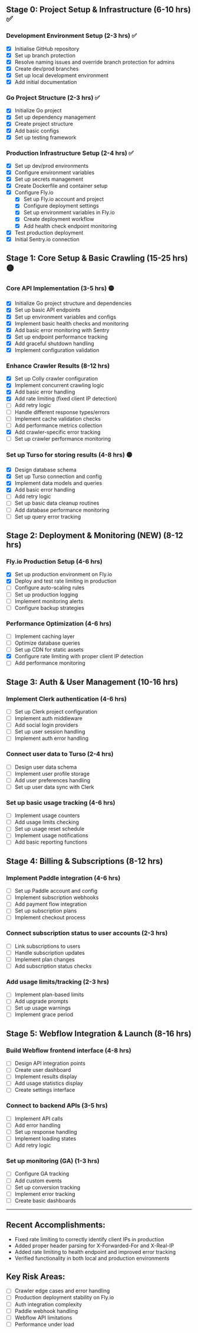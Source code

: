 ## Stage 0: Project Setup & Infrastructure (6-10 hrs) ✅

### Development Environment Setup (2-3 hrs) ✅

- [x] Initialise GitHub repository
- [x] Set up branch protection
- [x] Resolve naming issues and override branch protection for admins
- [x] Create dev/prod branches
- [x] Set up local development environment
- [x] Add initial documentation

### Go Project Structure (2-3 hrs) ✅

- [x] Initialize Go project
- [x] Set up dependency management
- [x] Create project structure
- [x] Add basic configs
- [x] Set up testing framework

### Production Infrastructure Setup (2-4 hrs) ✅

- [x] Set up dev/prod environments
- [x] Configure environment variables
- [x] Set up secrets management
- [x] Create Dockerfile and container setup
- [x] Configure Fly.io
  - [x] Set up Fly.io account and project
  - [x] Configure deployment settings
  - [x] Set up environment variables in Fly.io
  - [x] Create deployment workflow
  - [x] Add health check endpoint monitoring
- [x] Test production deployment
- [x] Initial Sentry.io connection

## Stage 1: Core Setup & Basic Crawling (15-25 hrs) 🟡

### Core API Implementation (3-5 hrs) 🟡

- [x] Initialize Go project structure and dependencies
- [x] Set up basic API endpoints
- [x] Set up environment variables and configs
- [x] Implement basic health checks and monitoring
- [x] Add basic error monitoring with Sentry
- [x] Set up endpoint performance tracking
- [x] Add graceful shutdown handling
- [x] Implement configuration validation

### Enhance Crawler Results (8-12 hrs)

- [x] Set up Colly crawler configuration
- [x] Implement concurrent crawling logic
- [x] Add basic error handling
- [x] Add rate limiting (fixed client IP detection)
- [ ] Add retry logic
- [ ] Handle different response types/errors
- [ ] Implement cache validation checks
- [ ] Add performance metrics collection
- [x] Add crawler-specific error tracking
- [ ] Set up crawler performance monitoring

### Set up Turso for storing results (4-8 hrs) 🟡

- [x] Design database schema
- [x] Set up Turso connection and config
- [x] Implement data models and queries
- [x] Add basic error handling
- [ ] Add retry logic
- [ ] Set up basic data cleanup routines
- [ ] Add database performance monitoring
- [ ] Set up query error tracking

## Stage 2: Deployment & Monitoring (NEW) (8-12 hrs)

### Fly.io Production Setup (4-6 hrs)

- [x] Set up production environment on Fly.io
- [x] Deploy and test rate limiting in production
- [ ] Configure auto-scaling rules
- [ ] Set up production logging
- [ ] Implement monitoring alerts
- [ ] Configure backup strategies

### Performance Optimization (4-6 hrs)

- [ ] Implement caching layer
- [ ] Optimize database queries
- [ ] Set up CDN for static assets
- [x] Configure rate limiting with proper client IP detection
- [ ] Add performance monitoring

## Stage 3: Auth & User Management (10-16 hrs)

### Implement Clerk authentication (4-6 hrs)

- [ ] Set up Clerk project configuration
- [ ] Implement auth middleware
- [ ] Add social login providers
- [ ] Set up user session handling
- [ ] Implement auth error handling

### Connect user data to Turso (2-4 hrs)

- [ ] Design user data schema
- [ ] Implement user profile storage
- [ ] Add user preferences handling
- [ ] Set up user data sync with Clerk

### Set up basic usage tracking (4-6 hrs)

- [ ] Implement usage counters
- [ ] Add usage limits checking
- [ ] Set up usage reset schedule
- [ ] Implement usage notifications
- [ ] Add basic reporting functions

## Stage 4: Billing & Subscriptions (8-12 hrs)

### Implement Paddle integration (4-6 hrs)

- [ ] Set up Paddle account and config
- [ ] Implement subscription webhooks
- [ ] Add payment flow integration
- [ ] Set up subscription plans
- [ ] Implement checkout process

### Connect subscription status to user accounts (2-3 hrs)

- [ ] Link subscriptions to users
- [ ] Handle subscription updates
- [ ] Implement plan changes
- [ ] Add subscription status checks

### Add usage limits/tracking (2-3 hrs)

- [ ] Implement plan-based limits
- [ ] Add upgrade prompts
- [ ] Set up usage warnings
- [ ] Implement grace period

## Stage 5: Webflow Integration & Launch (8-16 hrs)

### Build Webflow frontend interface (4-8 hrs)

- [ ] Design API integration points
- [ ] Create user dashboard
- [ ] Implement results display
- [ ] Add usage statistics display
- [ ] Create settings interface

### Connect to backend APIs (3-5 hrs)

- [ ] Implement API calls
- [ ] Add error handling
- [ ] Set up response handling
- [ ] Implement loading states
- [ ] Add retry logic

### Set up monitoring (GA) (1-3 hrs)

- [ ] Configure GA tracking
- [ ] Add custom events
- [ ] Set up conversion tracking
- [ ] Implement error tracking
- [ ] Create basic dashboards

---

## Recent Accomplishments:

- Fixed rate limiting to correctly identify client IPs in production
- Added proper header parsing for X-Forwarded-For and X-Real-IP
- Added rate limiting to health endpoint and improved error tracking
- Verified functionality in both local and production environments

## Key Risk Areas:

- [ ] Crawler edge cases and error handling
- [ ] Production deployment stability on Fly.io
- [ ] Auth integration complexity
- [ ] Paddle webhook handling
- [ ] Webflow API limitations
- [ ] Performance under load
